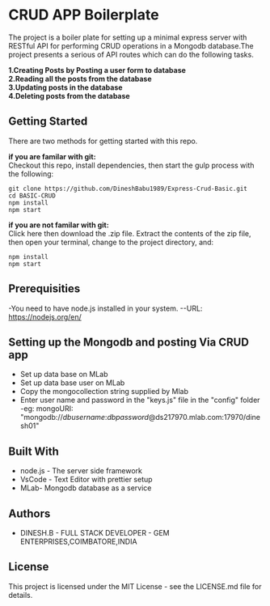 # CRUD APP Boilerplate

The project is a boiler plate for setting up a minimal express server with RESTful API for performing CRUD operations in a Mongodb database.The project presents a serious of API routes which can do the following tasks.

**1.Creating Posts by Posting a user form to database**   
**2.Reading all the posts from the database**    
**3.Updating posts in the database**  
**4.Deleting posts from the database**  

## Getting Started

There are two methods for getting started with this repo.

**if you are familar with git:**  
Checkout this repo, install dependencies, then start the gulp process with the following:
```
git clone https://github.com/DineshBabu1989/Express-Crud-Basic.git
cd BASIC-CRUD
npm install
npm start
```
**if you are not familar with git:**  
Click here then download the .zip file. Extract the contents of the zip file, then open your terminal,
change to the project directory, and:
```
npm install
npm start
```
## Prerequisities

-You need to have node.js installed in your system.
--URL: https://nodejs.org/en/

## Setting up the Mongodb and posting Via CRUD app

- Set up data base on MLab  
- Set up data base user on MLab 
- Copy the mongocollection string supplied by Mlab  
- Enter user name and password in the "keys.js" file in the "config" folder  
  -eg: mongoURI: "mongodb://*dbusername*:*dbpassword*@ds217970.mlab.com:17970/dinesh01"

## Built With

- node.js - The server side framework  
- VsCode - Text Editor with prettier setup  
- MLab- Mongodb database as a service  

## Authors

- DINESH.B - FULL STACK DEVELOPER - GEM ENTERPRISES,COIMBATORE,INDIA  

## License

This project is licensed under the MIT License - see the LICENSE.md file for details.
